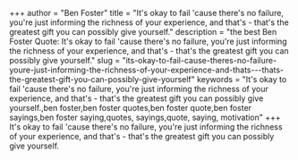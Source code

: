 +++
author = "Ben Foster"
title = "It's okay to fail 'cause there's no failure, you're just informing the richness of your experience, and that's - that's the greatest gift you can possibly give yourself."
description = "the best Ben Foster Quote: It's okay to fail 'cause there's no failure, you're just informing the richness of your experience, and that's - that's the greatest gift you can possibly give yourself."
slug = "its-okay-to-fail-cause-theres-no-failure-youre-just-informing-the-richness-of-your-experience-and-thats---thats-the-greatest-gift-you-can-possibly-give-yourself"
keywords = "It's okay to fail 'cause there's no failure, you're just informing the richness of your experience, and that's - that's the greatest gift you can possibly give yourself.,ben foster,ben foster quotes,ben foster quote,ben foster sayings,ben foster saying,quotes, sayings,quote, saying, motivation"
+++
It's okay to fail 'cause there's no failure, you're just informing the richness of your experience, and that's - that's the greatest gift you can possibly give yourself.
